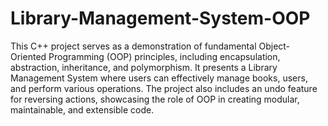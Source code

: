 # Library-Management-System-OOP
This C++ project serves as a demonstration of fundamental Object-Oriented Programming (OOP) principles, including encapsulation, abstraction, inheritance, and polymorphism.
It presents a Library Management System where users can effectively manage books, users, and perform various operations. The project also includes an undo feature for reversing actions, showcasing the role of OOP in creating modular, maintainable, and extensible code.
